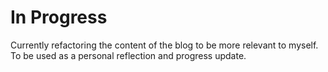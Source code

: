 # In Progress
Currently refactoring the content of the blog to be more relevant to myself. To be used as a personal reflection and progress update.


